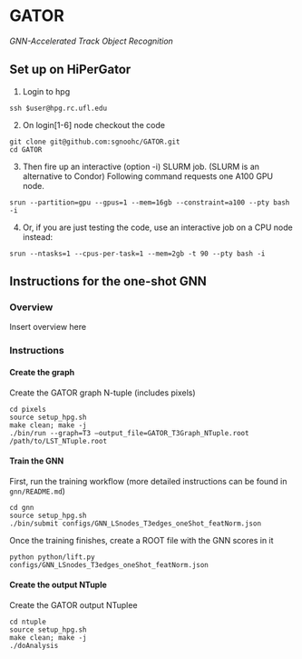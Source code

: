 # GATOR
_GNN-Accelerated Track Object Recognition_

## Set up on HiPerGator
1. Login to hpg
```
ssh $user@hpg.rc.ufl.edu
```
2. On login[1-6] node checkout the code
```
git clone git@github.com:sgnoohc/GATOR.git
cd GATOR
```
3. Then fire up an interactive (option -i) SLURM job. (SLURM is an alternative to Condor)
Following command requests one A100 GPU node.
```
srun --partition=gpu --gpus=1 --mem=16gb --constraint=a100 --pty bash -i
```
4. Or, if you are just testing the code, use an interactive job on a CPU node instead:
```
srun --ntasks=1 --cpus-per-task=1 --mem=2gb -t 90 --pty bash -i
```

## Instructions for the one-shot GNN
### Overview
Insert overview here

### Instructions
#### Create the graph
Create the GATOR graph N-tuple (includes pixels)
```
cd pixels
source setup_hpg.sh
make clean; make -j
./bin/run --graph=T3 –output_file=GATOR_T3Graph_NTuple.root /path/to/LST_NTuple.root
```
#### Train the GNN
First, run the training workflow (more detailed instructions can be found in `gnn/README.md`)
```
cd gnn
source setup_hpg.sh
./bin/submit configs/GNN_LSnodes_T3edges_oneShot_featNorm.json
```
Once the training finishes, create a ROOT file with the GNN scores in it
```
python python/lift.py configs/GNN_LSnodes_T3edges_oneShot_featNorm.json
```
#### Create the output NTuple
Create the GATOR output NTuplee
```
cd ntuple
source setup_hpg.sh
make clean; make -j
./doAnalysis
```
